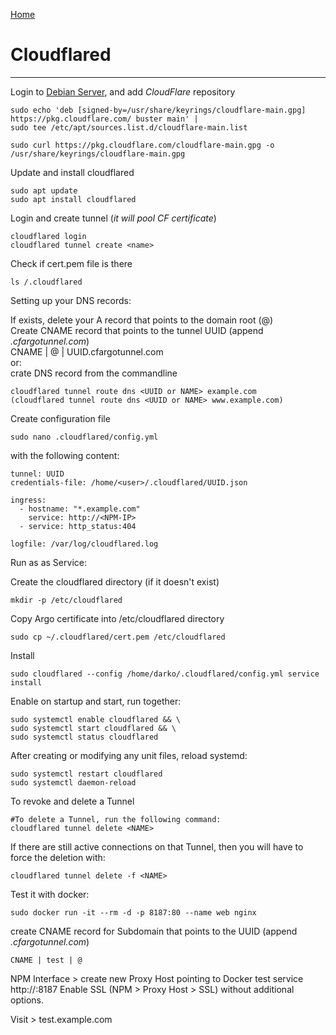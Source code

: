  <p align="left">
  <a href="https://github.com/vdarkobar/Home-Cloud#self-hosted-cloud">Home</a>
</p>  
  
# Cloudflared
  
---
  
Login to <a href="https://github.com/vdarkobar/Home-Cloud/blob/main/shared/Debian.md">Debian Server</a>, and add *CloudFlare* repository
```
sudo echo 'deb [signed-by=/usr/share/keyrings/cloudflare-main.gpg] https://pkg.cloudflare.com/ buster main' |
sudo tee /etc/apt/sources.list.d/cloudflare-main.list

sudo curl https://pkg.cloudflare.com/cloudflare-main.gpg -o /usr/share/keyrings/cloudflare-main.gpg
```
Update and install cloudflared
```
sudo apt update
sudo apt install cloudflared
```

Login and create tunnel (*it will pool CF certificate*)
```
cloudflared login
cloudflared tunnel create <name>
```

Check if cert.pem file is there
```
ls /.cloudflared
```

Setting up your DNS records:  
  
If exists, delete your A record that points to the domain root (@)  
Create CNAME record that points to the tunnel UUID (append *.cfargotunnel.com*)  
CNAME | @ | UUID.cfargotunnel.com  
or:  
crate DNS record from the commandline
```
cloudflared tunnel route dns <UUID or NAME> example.com
(cloudflared tunnel route dns <UUID or NAME> www.example.com)
```
  
Create configuration file 
```
sudo nano .cloudflared/config.yml
```
with the following content:
```
tunnel: UUID
credentials-file: /home/<user>/.cloudflared/UUID.json

ingress:
  - hostname: "*.example.com"
    service: http://<NPM-IP>
  - service: http_status:404

logfile: /var/log/cloudflared.log
```
  
Run as as Service:
  
Create the cloudflared directory (if it doesn't exist)
```
mkdir -p /etc/cloudflared
```
Copy Argo certificate into /etc/cloudflared directory
```
sudo cp ~/.cloudflared/cert.pem /etc/cloudflared
```

Install
```
sudo cloudflared --config /home/darko/.cloudflared/config.yml service install
```

Enable on startup and start, run together:
```
sudo systemctl enable cloudflared && \
sudo systemctl start cloudflared && \
sudo systemctl status cloudflared
```
After creating or modifying any unit files, reload systemd:
```
sudo systemctl restart cloudflared
sudo systemctl daemon-reload
```

To revoke and delete a Tunnel
```
#To delete a Tunnel, run the following command:
cloudflared tunnel delete <NAME>
```

If there are still active connections on that Tunnel, then you will have to force the deletion with:
```
cloudflared tunnel delete -f <NAME>
```
  
Test it with docker:
```
sudo docker run -it --rm -d -p 8187:80 --name web nginx
```
create CNAME record for Subdomain that points to the UUID (append *.cfargotunnel.com*)
```
CNAME | test | @
```
NPM Interface > create new Proxy Host pointing to Docker test service http://<IP>:8187
Enable SSL (NPM > Proxy Host > SSL) without additional options.
  
Visit > test.example.com
